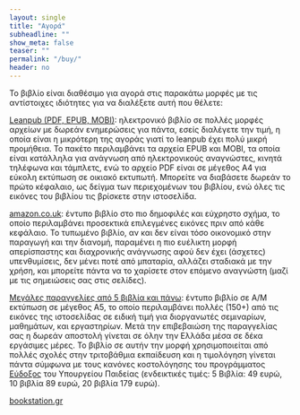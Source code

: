 ```yaml
---
layout: single
title: "Αγορά"
subheadline: ""
show_meta: false
teaser: ""
permalink: "/buy/"
header: no
---
```


Το βιβλίο είναι διαθέσιμο για αγορά στις παρακάτω μορφές με τις αντίστοιχες ιδιότητες για να διαλέξετε αυτή που θέλετε:

[Leanpub (PDF, EPUB, MOBI)](https://leanpub.com/pibook): ηλεκτρονικό βιβλίο σε πολλές μορφές αρχείων με δωρεάν ενημερώσεις για πάντα, εσείς διαλέγετε την τιμή, η οποία είναι η μικρότερη της αγοράς γιατί το leanpub έχει πολύ μικρή προμήθεια. Το πακέτο περιλαμβάνει τα αρχεία EPUB και MOBI, τα οποία είναι κατάλληλα για ανάγνωση από ηλεκτρονικούς αναγνώστες, κινητά τηλέφωνα και τάμπλετς, ενώ το αρχείο PDF είναι σε μέγεθος A4 για εύκολη εκτύπωση σε οικιακό εκτυπωτή. Μπορείτε να διαβάσετε δωρεάν το πρώτο κέφαλαιο, ως δείγμα των περιεχομένων του βιβλίου, ενώ όλες τις εικόνες του βιβλίου τις βρίσκετε στην ιστοσελίδα.

[amazon.co.uk](http://www.amazon.co.uk/Programming-Interactivity-Konstantinos-Chorianopoulos/dp/6188242304): έντυπο βιβλίο στο πιο δημοφιλές και εύχρηστο σχήμα, το οποίο περιλαμβάνει προσεκτικά επιλεγμένες εικόνες πριν από κάθε κεφάλαιο. Το τυπωμένο βιβλίο, αν και δεν είναι τόσο οικονομικό στην παραγωγή και την διανομή, παραμένει η πιο ευέλικτη μορφή απερίσπαστης και διαχρονικής ανάγνωσης αφού δεν έχει (άσχετες) υπενθυμίσεις, δεν μένει ποτέ από μπαταρία, αλλάζει σταδιακά με την χρήση, και μπορείτε πάντα να το χαρίσετε στον επόμενο αναγνώστη (μαζί με τις σημειώσεις σας στις σελίδες).

[Μεγάλες παραγγελίες από 5 βιβλία και πάνω](/contact/): έντυπο βιβλίο σε Α/Μ εκτύπωση σε μέγεθος Α5, το οποίο περιλαμβάνει πολλές (150+) από τις εικόνες της ιστοσελίδας σε ειδική τιμή για διοργανωτές σεμιναρίων, μαθημάτων, και εργαστηρίων. Μετά την επιβεβαιώση της παραγγελίας σας η δωρεάν αποστολή γίνεται σε όλην την Ελλάδα μέσα σε δέκα εργάσιμες μέρες. Το βιβλίο σε αυτήν την μορφή χρησιμοποιείται από πολλές σχολές στην τριτοβάθμια εκπαίδευση και η τιμολόγηση γίνεται πάντα σύμφωνα με τους κανόνες κοστολόγησης του προγράμματος [Εύδοξος](https://service.eudoxus.gr/search/#a/id:68371436/0) του Υπουργείου Παιδείας (ενδεικτικές τιμές: 5 Βιβλία: 49 ευρώ, 10 βιβλία 89 ευρώ, 20 βιβλία 179 ευρώ).

[bookstation.gr](http://www.bookstation.gr/Product.asp?ID=39013)
